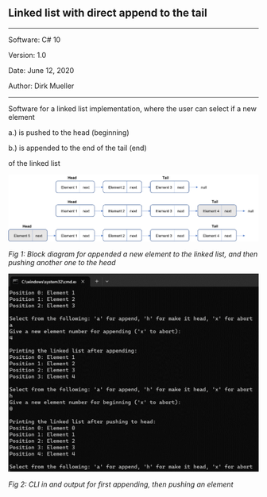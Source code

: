 ## Linked list with direct append to the tail
**********************************************
Software:		C# 10

Version:    	1.0

Date: 			June 12, 2020

Author:			Dirk Mueller
**********************************************
Software for a linked list implementation, where the user can select if a new element

a.) is pushed to the head (beginning) 

b.) is appended to the end of the tail (end)  

of the linked list

![](https://github.com/DirkMueller8/linked_list/blob/master/HeadTailLinkedList.png)

*Fig 1: Block diagram for appended a new element to the linked list, and then pushing another one to the head*

![](https://github.com/DirkMueller8/linked_list/blob/master/CLILinkedList.png)

*Fig 2: CLI in and output for first appending, then pushing an element*
